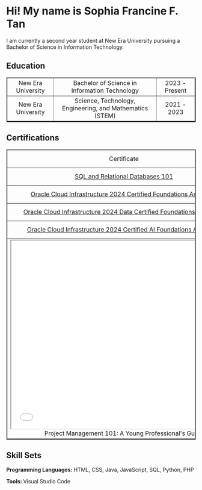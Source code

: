 <h1>Hi! My name is Sophia Francine F. Tan</h1>
I am currently a second year student at New Era University pursuing a Bachelor of Science in Information Technology.

<h2>Education</h2>
<table border="2">
        <thead>
            <tr>
                <td align="center">New Era University</td>
                <td align="center">Bachelor of Science in Information Technology</td>
                <td align="center">2023 - Present</td>
            </tr>
        </thead>
        <tbody>
            <tr>
                <td align="center">New Era University</td>
                <td align="center">Science, Technology, Engineering, and Mathematics (STEM)</td>
                <td align="center">2021 - 2023</td>
            </tr>
        </tbody>
    </table>

<h2>Certifications</h2>
<table border="2">
        <thead>
                <tr>
                <td align="center">Certificate</td>
                <td align="center">Issued by</td>
                <td align="center">Issued on</td>
            </tr>
        </thead>
        <tbody>
                <tr>
                <td align="center"><a href="https://courses.cognitiveclass.ai/certificates/3213da4d043a41f6a43409a3cedea4d8">SQL and Relational Databases 101</td>
                <td align="center">Cognitive Class</td>
                <td align="center">October 21, 2024</td>
            </tr>
            <tr>
                <td align="center"><a href="https://catalog-education.oracle.com/ords/certview/sharebadge?id=8A9CE5DD20DF5ADD565438573A20C7A0CC3DCA069599DD3FBB0AFC7F00D1BB8C"> Oracle Cloud Infrastructure 2024 Certified Foundations Associate</td>
                <td align="center">Oracle</td>
                <td align="center">November 29, 2024</td>
            </tr>
                <tr>
                <td align="center"><a href="https://catalog-education.oracle.com/ords/certview/sharebadge?id=8A9CE5DD20DF5ADD565438573A20C7A08DB131A84B2FA102940E72304E47090F"> Oracle Cloud Infrastructure 2024 Data Certified Foundations Associate</td>
                <td align="center">Oracle</td>
                <td align="center">December 8, 2024</td>
            </tr>
                <tr>
                <td align="center"><a href="https://catalog-education.oracle.com/ords/certview/sharebadge?id=3778B684D415317A729C1C01FA5D2BF7536A05ADE710BD222D71F498C4A038BC"> Oracle Cloud Infrastructure 2024 Certified AI Foundations Associate</td>
                <td align="center">Oracle</td>
                <td align="center">December 16, 2024</td>
            </tr>
                <tr>
                <td align="center"><iframe src="projman.pdf" width="600" height="500"></iframe> Project Management 101: A Young Professional's Guide</a></td>
                <td align="center">Ask Lex PH Academy</td>
                <td align="center">September 27, 2025</td>
            </tr>
        </tbody>
    </table>

<h2>Skill Sets</h2>
<b>Programming Languages: </b>HTML, CSS, Java, JavaScript, SQL, Python, PHP

<b>Tools: </b>Visual Studio Code

